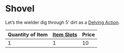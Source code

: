 ---
---

# Shovel

Let’s the wielder dig through 5’ dirt as a [Delving Action](../../../../../Game%20Procedures/Action.md#Delving%20Action).

|Quantity of Item|[Item Slots](../../../../../Player%20Characters/Derived%20Statistics/Item%20Slots.md)|Price|
|----------------|----------|-----|
|1|1|10|
